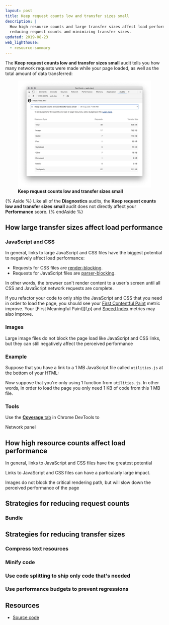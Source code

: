 ```yaml
---
layout: post
title: Keep request counts low and transfer sizes small
description: |
  How high resource counts and large transfer sizes affect load performance, and strategies for
  reducing request counts and minimizing transfer sizes.
updated: 2019-08-23
web_lighthouse:
  - resource-summary
---
```


The **Keep request counts low and transfer sizes small** audit tells you how many network requests 
were made while your page loaded, as well as the total amount of data transferred:

<figure class="w-figure">
  <img class="w-screenshot w-screenshot--filled" src="resource-summary.jpg" 
       alt="Keep request counts low and transfer sizes small">
  <figcaption class="w-figcaption">
    <b>Keep request counts low and transfer sizes small</b>
  </figcaption>
</figure>

{% Aside %}
  Like all of the **Diagnostics** audits, the **Keep request counts low and transfer sizes small**
  audit does not directly affect your **Performance** score.
{% endAside %}

## How large transfer sizes affect load performance

### JavaScript and CSS

In general, links to large JavaScript and CSS files have the biggest potential to negatively affect
load performance:

* Requests for CSS files are [render-blocking][render].
* Requests for JavaScript files are [parser-blocking][parser].

In other words, the browser can't render content to a user's screen until all CSS and JavaScript 
network requests are complete.

If you refactor your code to only ship the JavaScript and CSS that you need in order to load the
page, you should see your [First Contentful Paint][fcp] metric improve. Your 
[First Meaningful Paint][f,p] and [Speed Index][speed index] metrics may also improve.

### Images

Large image files do not block the page load like JavaScript and CSS links, but they can still
negatively affect the perceived performance

### Example

Suppose that you have a link to a 1 MB JavaScript file called `utilities.js`
at the bottom of your HTML:



Now suppose that you're only using 1 function from `utilities.js`. In other words, in order to load
the page you only need 1 KB of code from this 1 MB file.

### Tools

Use the [**Coverage** tab][coverage] in Chrome DevTools to 

Network panel

## How high resource counts affect load performance

In general, links to JavaScript and CSS files have the greatest potential

Links to JavaScript and CSS files can have a particularly large impact.

<!--
https://developers.google.com/web/fundamentals/performance/critical-rendering-path/analyzing-crp
https://developers.google.com/web/fundamentals/performance/critical-rendering-path/adding-interactivity-with-javascript#parser_blocking_versus_asynchronous_javascript
-->

Images do not block the critical rendering path, but will slow down the perceived performance
of the page




## Strategies for reducing request counts

### Bundle

## Strategies for reducing transfer sizes

### Compress text resources

### Minify code

### Use code splitting to ship only code that's needed

<!--
https://web.dev/code-splitting-suspense/
https://web.dev/route-level-code-splitting-in-angular/
-->

### Use performance budgets to prevent regressions

<!--
https://web.dev/use-lighthouse-for-performance-budgets/
https://web.dev/performance-budgets-with-the-angular-cli/
-->

## Resources

- [Source code](https://github.com/GoogleChrome/lighthouse/blob/master/lighthouse-core/audits/resource-summary.js)

[coverage]: https://developers.google.com/web/tools/chrome-devtools/coverage/
[render]: https://developers.google.com/web/fundamentals/performance/critical-rendering-path/render-blocking-css
[parser]: https://developers.google.com/web/fundamentals/performance/critical-rendering-path/adding-interactivity-with-javascript#parser_blocking_versus_asynchronous_javascript
[fcp]: https://developers.google.com/web/tools/lighthouse/audits/first-contentful-paint
[speed index]: https://developers.google.com/web/tools/lighthouse/audits/speed-index
[fmp]: https://developers.google.com/web/tools/lighthouse/audits/first-meaningful-paint